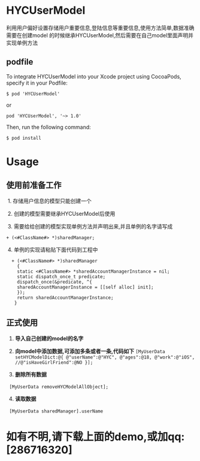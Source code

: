 # HYCUserModel
利用用户偏好设置存储用户重要信息,登陆信息等重要信息,使用方法简单,数据准确
需要在创建model 的时候继承HYCUserModel,然后需要在自己model里面声明并实现单例方法
## podfile
To integrate HYCUserModel into your Xcode project using CocoaPods, specify it in your Podfile:

`$ pod 'HYCUserModel'`

or

`pod 'HYCUserModel', '~> 1.0'`

Then, run the following command:

`$ pod install`

# Usage
## 使用前准备工作

  1. 存储用户信息的模型只能创建一个
  
  2. 创建的模型需要继承HYCUserModel后使用
  
  3. 需要给给创建的模型实现单例方法并声明出来,并且单例的名字请写成
  
`+ (<#ClassName#> *)sharedManager;`

  
  4. 单例的实现请粘贴下面代码到工程中
       
```
  + (<#ClassName#> *)sharedManager
    {
    static <#ClassName#> *sharedAccountManagerInstance = nil;
    static dispatch_once_t predicate;
    dispatch_once(&predicate, ^{
    sharedAccountManagerInstance = [[self alloc] init];
    });
    return sharedAccountManagerInstance;
   }
```
        

## 正式使用

1. __导入自己创建的model的名字__
2. __向model中添加数据,可添加多条或者一条,代码如下__
`
   [MyUserData setHYCModelDict:@{
                                  @"userName":@"HYC",
                                  @"ages":@18,
                                  @"work":@"iOS",
                                  //@"isHaveGirlFriend":@NO
                                  }];
`
   
3. __删除所有数据__

   `[MyUserData removeHYCModelAllObject];`
   
4. __读取数据__

   `[MyUserData sharedManager].userName`
   
# 如有不明,请下载上面的demo,或加qq:[286716320]
